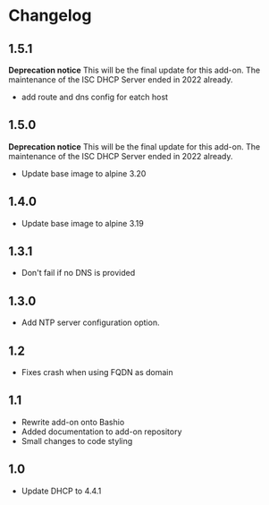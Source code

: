 # Changelog

## 1.5.1

**Deprecation notice**
This will be the final update for this add-on. The maintenance of the ISC DHCP
Server ended in 2022 already.

- add route and dns config for eatch host

## 1.5.0

**Deprecation notice**
This will be the final update for this add-on. The maintenance of the ISC DHCP
Server ended in 2022 already.

- Update base image to alpine 3.20

## 1.4.0

- Update base image to alpine 3.19

## 1.3.1

- Don't fail if no DNS is provided

## 1.3.0

- Add NTP server configuration option.

## 1.2

- Fixes crash when using FQDN as domain

## 1.1

- Rewrite add-on onto Bashio
- Added documentation to add-on repository
- Small changes to code styling

## 1.0

- Update DHCP to 4.4.1
